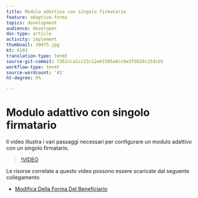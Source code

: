 ```yaml
---
title: Modulo adattivo con singolo firmatario
feature: adaptive-forms
topics: development
audience: developer
doc-type: article
activity: implement
thumbnail: 39475.jpg
kt: 6103
translation-type: tm+mt
source-git-commit: f262cca1cc23c12e61595a0cc9e3f5020c25dcb5
workflow-type: tm+mt
source-wordcount: '41'
ht-degree: 0%

---
```


# Modulo adattivo con singolo firmatario


Il video illustra i vari passaggi necessari per configurare un modulo adattivo con un singolo firmatario.

>[!VIDEO](https://video.tv.adobe.com/v/39475/?quality=9&learn=on)

Le risorse correlate a questo video possono essere scaricate dal seguente collegamento

* [Modifica Della Forma Del Beneficiario  ](assets/change-of-beneficiary-form.zip)

